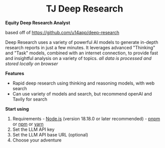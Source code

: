 <div align="center">
<h1>TJ Deep Research</h1>

</div>

**Equity Deep Research Analyst**

based off of https://github.com/u14app/deep-research

Deep Research uses a variety of powerful AI models to generate in-depth research reports in just a few minutes. It leverages advanced "Thinking" and "Task" models, combined with an internet connection, to provide fast and insightful analysis on a variety of topics. *all data is processed and stored locally on browser*

**Features**
- Rapid deep research using thinking and reasoning models, with web search 
- Can use variety of models and search, but recommend openAI and Tavily for search

**Start using**
  1. Requirements 
    - [Node.js](https://nodejs.org/) (version 18.18.0 or later recommended)
    - [pnpm](https://pnpm.io/) or [npm](https://www.npmjs.com/) or [yarn](https://yarnpkg.com/) 
  2. Set the LLM API key
  3. Set the LLM API base URL (optional)
  4. Choose your adventure
